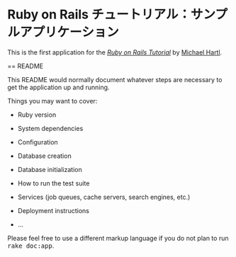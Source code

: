 # Ruby on Rails チュートリアル：サンプルアプリケーション

This is the first application for the [*Ruby on Rails Tutorial*](http://railstutorial.jp/)
by [Michael Hartl](http://michaelhartl.com/).

== README

This README would normally document whatever steps are necessary to get the
application up and running.

Things you may want to cover:

* Ruby version

* System dependencies

* Configuration

* Database creation

* Database initialization

* How to run the test suite

* Services (job queues, cache servers, search engines, etc.)

* Deployment instructions

* ...


Please feel free to use a different markup language if you do not plan to run
<tt>rake doc:app</tt>.
